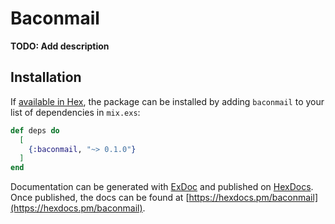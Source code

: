 # Baconmail

**TODO: Add description**

## Installation

If [available in Hex](https://hex.pm/docs/publish), the package can be installed
by adding `baconmail` to your list of dependencies in `mix.exs`:

```elixir
def deps do
  [
    {:baconmail, "~> 0.1.0"}
  ]
end
```

Documentation can be generated with [ExDoc](https://github.com/elixir-lang/ex_doc)
and published on [HexDocs](https://hexdocs.pm). Once published, the docs can
be found at [https://hexdocs.pm/baconmail](https://hexdocs.pm/baconmail).

